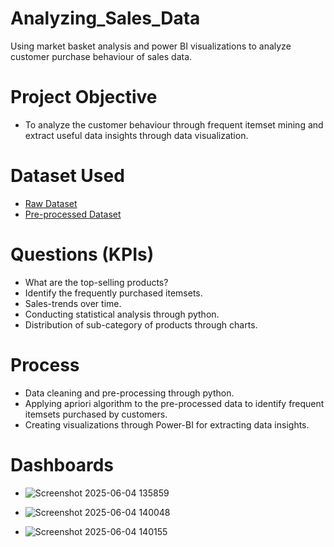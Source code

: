 # Analyzing_Sales_Data
Using market basket analysis and power BI visualizations to analyze customer purchase behaviour of sales data.

# Project Objective
- To analyze the customer behaviour through frequent itemset mining and extract useful data insights through data visualization.

# Dataset Used
- <a href="https://github.com/deepti-chaudhary/Analyzing-Retail-Sales-Data/blob/main/Raw_data.csv">Raw Dataset</a>
- <a href="https://github.com/deepti-chaudhary/Analyzing-Retail-Sales-Data/blob/main/Preprocessed_data.csv">Pre-processed Dataset</a>

# Questions (KPIs)
- What are the top-selling products?
- Identify the frequently purchased itemsets.
- Sales-trends over time.
- Conducting statistical analysis through python.
- Distribution of sub-category of products through charts.

# Process
- Data cleaning and pre-processing through python.
- Applying apriori algorithm to the pre-processed data to identify frequent itemsets purchased by customers.
- Creating visualizations through Power-BI for extracting data insights.

# Dashboards
- ![Screenshot 2025-06-04 135859](https://github.com/user-attachments/assets/39dc9c1d-48dc-467d-9581-a25301e145c9)

- ![Screenshot 2025-06-04 140048](https://github.com/user-attachments/assets/3059e65c-fda4-49d3-89dc-0739b9effde8)

- ![Screenshot 2025-06-04 140155](https://github.com/user-attachments/assets/b2278ee1-4b2c-4465-bc44-a9e31245ae96)


